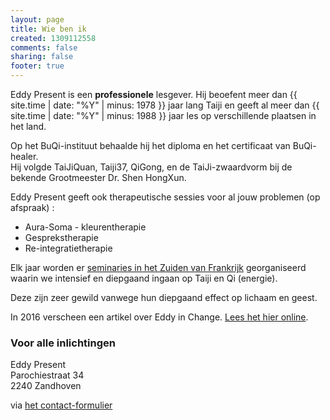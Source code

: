```yaml
---
layout: page
title: Wie ben ik
created: 1309112558
comments: false
sharing: false
footer: true
---
```


Eddy Present is een **professionele** lesgever. Hij beoefent meer dan {{ site.time | date: "%Y" | minus: 1978 }} jaar lang Taiji en geeft al meer dan {{ site.time | date: "%Y" | minus: 1988 }} jaar les op verschillende plaatsen in het land.

Op het BuQi-instituut behaalde hij het diploma en het certificaat van BuQi-healer.  
Hij volgde TaiJiQuan, Taiji37, QiGong, en de TaiJi-zwaardvorm bij de bekende Grootmeester Dr. Shen HongXun.  

Eddy Present geeft ook therapeutische sessies voor al jouw problemen (op afspraak) :

* Aura-Soma - kleurentherapie
* Gesprekstherapie
* Re-integratietherapie

Elk jaar worden er <!--  ook [Taijiquan vorm weekends](/taijiquan/stages-hoepertingen.html) en --> [seminaries in het Zuiden van Frankrijk](/taijiquan/stages-zuid-frankrijk.html) georganiseerd waarin we intensief en diepgaand ingaan op Taiji en Qi (energie). 

Deze zijn zeer gewild vanwege hun diepgaand effect op lichaam en geest.  

In 2016 verscheen een artikel over Eddy in Change. [Lees het hier online](/flyers/Change_EddyPresent.pdf).


### <a id="inlichtingen" name="inlichtingen"></a>Voor alle inlichtingen

Eddy Present  
Parochiestraat 34  
2240 Zandhoven  
<script type="text/javascript" language="javascript"><!--
{ coded = "iVVd.0giviC1@1ieiCi1.Pi" ;   key = "g6Wws8oQIlDUCb4VzX7pBRZYuTxvAqtyeJGmPSjr5k0NM239OEFnL1diHKchfa" ;  shift=coded.length ; link="" ; for (i=0; i<coded.length; i++) { if (key.indexOf(coded.charAt(i))==-1) { ltr = coded.charAt(i); link += (ltr); } else { ltr = (key.indexOf(coded.charAt(i))-shift+key.length) % key.length ; link += (key.charAt(ltr)) ;  } } document.write("email : <a href='mailto:"+link+"'>"+link+"</a> of via <a href='/contact.html'>het contact-formulier</a> ") } //--> </script> <noscript> via <a href="/contact.html">het contact-formulier</a></noscript>

<!--
Email obfuscator script 2.1 by Tim Williams, University of Arizona
Random encryption key feature by Andrew Moulden, Site Engineering Ltd
This code is freeware provided these four comment lines remain intact
A wizard to generate this code is at http://www.jottings.com/obfuscator/
-->
